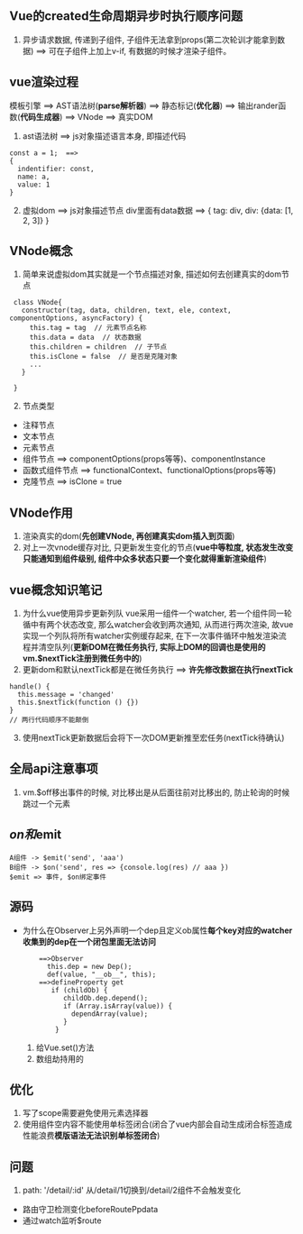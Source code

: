 ## Vue的created生命周期异步时执行顺序问题
1. 异步请求数据, 传递到子组件, 子组件无法拿到props(第二次轮训才能拿到数据)  ==> 可在子组件上加上v-if, 有数据的时候才渲染子组件。

## vue渲染过程
模板引擎 ==> AST语法树(**parse解析器**) ==> 静态标记(**优化器**) ==> 输出rander函数(**代码生成器**) ==> VNode ==> 真实DOM
1. ast语法树 ==> js对象描述语言本身, 即描述代码
```
const a = 1;  ==>
{
  indentifier: const,
  name: a,
  value: 1
}
```
2. 虚拟dom ==> js对象描述节点
div里面有data数据 ==>
{
  tag: div,
  div: {data: [1, 2, 3]}
}

## VNode概念
1. 简单来说虚拟dom其实就是一个节点描述对象, 描述如何去创建真实的dom节点
 ```
  class VNode{
    constructor(tag, data, children, text, ele, context, componentOptions, asyncFactory) {
      this.tag = tag  // 元素节点名称
      this.data = data  // 状态数据
      this.children = children  // 子节点
      this.isClone = false  // 是否是克隆对象
      ...
    }
    
  }
 ```
2. 节点类型
  - 注释节点
  - 文本节点
  - 元素节点
  - 组件节点 ==> componentOptions(props等等)、componentInstance
  - 函数式组件节点 ==> functionalContext、functionalOptions(props等等)
  - 克隆节点 ==> isClone = true

## VNode作用
1. 渲染真实的dom(**先创建VNode, 再创建真实dom插入到页面**)
2. 对上一次vnode缓存对比, 只更新发生变化的节点(**vue中等粒度, 状态发生改变只能通知到组件级别, 组件中众多状态只要一个变化就得重新渲染组件**)

## vue概念知识笔记
1. 为什么vue使用异步更新列队
  vue采用一组件一个watcher, 若一个组件同一轮循中有两个状态改变, 那么watcher会收到两次通知, 从而进行两次渲染, 故vue实现一个列队将所有watcher实例缓存起来, 在下一次事件循环中触发渲染流程并清空队列(**更新DOM在微任务执行, 实际上DOM的回调也是使用的vm.$nextTick注册到微任务中的**)
2. 更新dom和默认nextTick都是在微任务执行 ==> **许先修改数据在执行nextTick**
```
handle() {
  this.message = 'changed'
  this.$nextTick(function () {})
}
// 两行代码顺序不能颠倒
```
3. 使用nextTick更新数据后会将下一次DOM更新推至宏任务(nextTick待确认)

## 全局api注意事项
1. vm.$off移出事件的时候, 对比移出是从后面往前对比移出的, 防止轮询的时候跳过一个元素

## $on和$emit
```
A组件 -> $emit('send', 'aaa')
B组件 -> $on('send', res => {console.log(res) // aaa })
$emit => 事件, $on绑定事件
```

## 源码
- 为什么在Observer上另外声明一个dep且定义ob属性**每个key对应的watcher收集到的dep在一个闭包里面无法访问**
  ```
      ==>Observer
        this.dep = new Dep();
        def(value, "__ob__", this);
      ==>defineProperty get
         if (childOb) {
            childOb.dep.depend();
            if (Array.isArray(value)) {
              dependArray(value);
            }
          }
  ```
  1. 给Vue.set()方法
  2. 数组劫持用的

## 优化
1. 写了scope需要避免使用元素选择器
2. 使用组件空内容不能使用单标签闭合(闭合了vue内部会自动生成闭合标签造成性能浪费**模版语法无法识别单标签闭合**)

## 问题
1. path: '/detail/:id' 从/detail/1切换到/detail/2组件不会触发变化
  - 路由守卫检测变化beforeRoutePpdata
  - 通过watch监听$route
